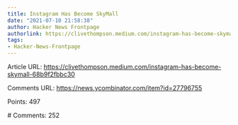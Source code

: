 ```yaml
---
title: Instagram Has Become SkyMall
date: "2021-07-10 21:58:38"
author: Hacker News Frontpage
authorlink: https://clivethompson.medium.com/instagram-has-become-skymall-68b9f2fbbc30
tags:
- Hacker-News-Frontpage
---
```


<p>Article URL: <a href="https://clivethompson.medium.com/instagram-has-become-skymall-68b9f2fbbc30">https://clivethompson.medium.com/instagram-has-become-skymall-68b9f2fbbc30</a></p>
<p>Comments URL: <a href="https://news.ycombinator.com/item?id=27796755">https://news.ycombinator.com/item?id=27796755</a></p>
<p>Points: 497</p>
<p># Comments: 252</p>
